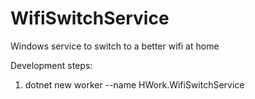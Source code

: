# WifiSwitchService
Windows service to switch to a better wifi at home

Development steps:
1. dotnet new worker --name HWork.WifiSwitchService
